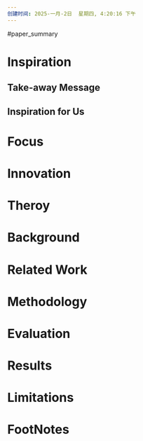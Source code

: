 ```yaml
---
创建时间: 2025-一月-2日  星期四, 4:20:16 下午
---
```

#paper_summary 

# Inspiration


## Take-away Message




## Inspiration for Us





# Focus



# Innovation



# Theroy



# Background



# Related Work




# Methodology



# Evaluation



# Results



# Limitations


# FootNotes

